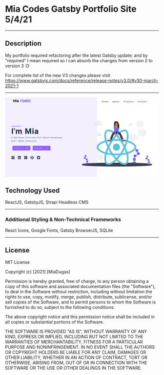 # Mia Codes Gatsby Portfolio Site 5/4/21

<hr>

## Description
My portfolio required refactoring after the latest Gatsby update; and by "required" I mean required so I can absorb the changes from version 2 to version 3 :D

For complete list of the new V3 changes please visit https://www.gatsbyjs.com/docs/reference/release-notes/v3.0/#v30-march-2021-1 


<hr>

 ![Main View](https://github.com/miadugas/miadugas/blob/master/Mia_cover.png)

## Technology Used
ReactJS, GatsbyJS, Strapi Headless CMS


<hr>

### Additional Styling & Non-Technical Frameworks
React Icons, Google Fonts, Gatsby BrowserJS, SQLite


<hr>

## License

MIT License

Copyright (c) [2021] [MiaDugas]

Permission is hereby granted, free of charge, to any person obtaining a copy
of this software and associated documentation files (the "Software"), to deal
in the Software without restriction, including without limitation the rights
to use, copy, modify, merge, publish, distribute, sublicense, and/or sell
copies of the Software, and to permit persons to whom the Software is
furnished to do so, subject to the following conditions:

The above copyright notice and this permission notice shall be included in all
copies or substantial portions of the Software.

THE SOFTWARE IS PROVIDED "AS IS", WITHOUT WARRANTY OF ANY KIND, EXPRESS OR
IMPLIED, INCLUDING BUT NOT LIMITED TO THE WARRANTIES OF MERCHANTABILITY,
FITNESS FOR A PARTICULAR PURPOSE AND NONINFRINGEMENT. IN NO EVENT SHALL THE
AUTHORS OR COPYRIGHT HOLDERS BE LIABLE FOR ANY CLAIM, DAMAGES OR OTHER
LIABILITY, WHETHER IN AN ACTION OF CONTRACT, TORT OR OTHERWISE, ARISING FROM,
OUT OF OR IN CONNECTION WITH THE SOFTWARE OR THE USE OR OTHER DEALINGS IN THE
SOFTWARE.


<!-- # Gatsby-Strapi Portfolio Starter

## Setup Notes

1. Used Hello World Starter (all packages included)
2. All components ready to go (including imports)
3. main.css - all styles ready to go
4. No font plugin
5. React-icons
6. Limit amount of components - better overview
7. Use constants to avoid repetition
8. Favicon in Static
9. Make sure such content-types exist in your Strapi application. Or replace/delete them in gatsby-config.js

```javascript
{
      resolve: `gatsby-source-strapi`,
      options: {
        apiURL: `http://localhost:1337`,
        queryLimit: 1000, // Default to 100
        // contentTypes: [`jobs`, `projects`, `blogs`, ],
        //singleTypes:[`about` ]
        contentTypes: [`jobs`, `projects`, `blogs`],
        singleTypes: [`about`],
      },
    },
``` -->

